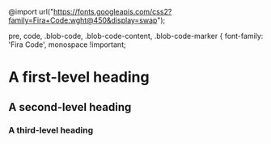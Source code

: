 @import url("https://fonts.googleapis.com/css2?family=Fira+Code:wght@450&display=swap");

pre, code, .blob-code, .blob-code-content, .blob-code-marker {
  font-family: 'Fira Code', monospace !important;

# A first-level heading
## A second-level heading
### A third-level heading
